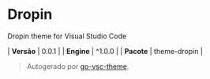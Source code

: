# Dropin

Dropin theme for Visual Studio Code

| **Versão** | 0.0.1 |
| **Engine** | ^1.0.0 |
| **Pacote** | theme-dropin |

> Autogerado por [go-vsc-theme](https://github.com/natalbu/go-vsc-theme).
